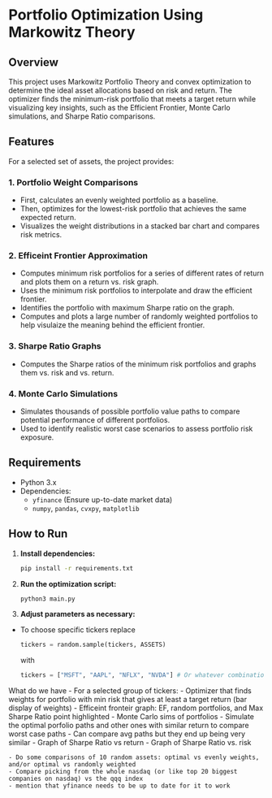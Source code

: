 # Portfolio Optimization Using Markowitz Theory
## Overview
This project uses Markowitz Portfolio Theory and convex optimization to determine the ideal asset allocations based on risk and return. The optimizer finds the minimum-risk portfolio that meets a target return while visualizing key insights, such as the Efficient Frontier, Monte Carlo simulations, and Sharpe Ratio comparisons.

## Features
For a selected set of assets, the project provides:

### 1. Portfolio Weight Comparisons
   * First, calculates an evenly weighted portfolio as a baseline.  
   * Then, optimizes for the lowest-risk portfolio that achieves the same expected return.  
   * Visualizes the weight distributions in a stacked bar chart and compares risk metrics.

### 2. Efficeint Frontier Approximation
   * Computes minimum risk portfolios for a series of different rates of return and plots them on a return vs. risk graph.
   * Uses the minimum risk portfolios to interpolate and draw the efficient frontier.
   * Identifies the portfolio with maximum Sharpe ratio on the graph.
   * Computes and plots a large number of randomly weighted portfolios to help visulaize the meaning behind the efficient frontier.

### 3. Sharpe Ratio Graphs
   * Computes the Sharpe ratios of the minimum risk portfolios and graphs them vs. risk and vs. return.

### 4. Monte Carlo Simulations
   * Simulates thousands of possible portfolio value paths to compare potential performance of different portfolios.
   * Used to identify realistic worst case scenarios to assess portfolio risk exposure.

## Requirements  
- Python 3.x  
- Dependencies:  
  - `yfinance` (Ensure up-to-date market data)  
  - `numpy`, `pandas`, `cvxpy`, `matplotlib`

## How to Run  

1. **Install dependencies:**  
   ```bash
   pip install -r requirements.txt
   ```

2. **Run the optimization script:**
   ```bash
   python3 main.py
   ```

3. **Adjust parameters as necessary:**
- To choose specific tickers replace
   ```python
   tickers = random.sample(tickers, ASSETS)
   ```
   with

   ```python
   tickers = ["MSFT", "AAPL", "NFLX", "NVDA"] # Or whatever combination of assets you want
   ```


What do we have
    - For a selected group of tickers:
        - Optimizer that finds weights for portfolio with min risk that gives at least a target return (bar display of weights)
        - Efficeint fronteir graph: EF, random portfolios, and Max Sharpe Ratio point highlighted
        - Monte Carlo sims of portfolios
            - Simulate the optimal porfolio paths and other ones with similar return to compare worst case paths
            - Can compare avg paths but they end up being very similar 
        - Graph of Sharpe Ratio vs return 
        - Graph of Sharpe Ratio vs. risk

    - Do some comparisons of 10 random assets: optimal vs evenly weights, and/or optimal vs randomly weighted
    - Compare picking from the whole nasdaq (or like top 20 biggest companies on nasdaq) vs the qqq index
    - mention that yfinance needs to be up to date for it to work